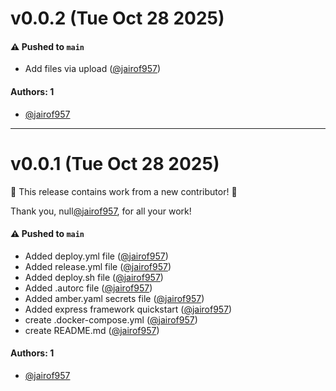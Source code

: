 # v0.0.2 (Tue Oct 28 2025)

#### ⚠️ Pushed to `main`

- Add files via upload ([@jairof957](https://github.com/jairof957))

#### Authors: 1

- [@jairof957](https://github.com/jairof957)

---

# v0.0.1 (Tue Oct 28 2025)

:tada: This release contains work from a new contributor! :tada:

Thank you, null[@jairof957](https://github.com/jairof957), for all your work!

#### ⚠️ Pushed to `main`

- Added deploy.yml file ([@jairof957](https://github.com/jairof957))
- Added release.yml file ([@jairof957](https://github.com/jairof957))
- Added deploy.sh file ([@jairof957](https://github.com/jairof957))
- Added .autorc file ([@jairof957](https://github.com/jairof957))
- Added amber.yaml secrets file ([@jairof957](https://github.com/jairof957))
- Added express framework quickstart ([@jairof957](https://github.com/jairof957))
- create .docker-compose.yml ([@jairof957](https://github.com/jairof957))
- create README.md ([@jairof957](https://github.com/jairof957))

#### Authors: 1

- [@jairof957](https://github.com/jairof957)
